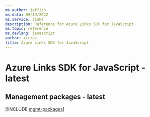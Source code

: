 ```yaml
---
ms.author: jeffish
ms.data: 09/19/2022
ms.service: links
description: Reference for Azure Links SDK for JavaScript
ms.topic: reference
ms.devlang: javascript
author: xirzec
title: Azure Links SDK for JavaScript
---
```

# Azure Links SDK for JavaScript - latest

## Management packages - latest
[!INCLUDE [mgmt-packages](links-mgmt-index.md)]